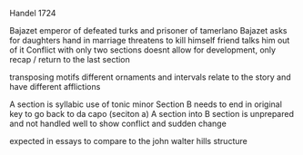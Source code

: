 Handel 1724

Bajazet 
emperor of defeated turks and prisoner of tamerlano 
Bajazet asks for daughters hand in marriage 
threatens to kill himself 
friend talks him out of it 
Conflict 
with only two sections doesnt allow for development, only recap / return to the last section 

transposing motifs 
different ornaments and intervals relate to the story and have different afflictions 

A section is syllabic 
use of tonic minor 
Section B needs to end in original key to go back to da capo (seciton a)
A section into B section is unprepared and not handled well to show conflict and sudden change 

expected in essays to compare to the john walter hills structure
